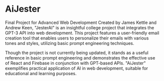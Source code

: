 # AiJester
Final Project for Advanced Web Development
Created by James Kettle and Andrew Keen, "JesterAI" is an insightful college project that integrates the GPT-3 API into web development. This project features a user-friendly email creation tool that enables users to personalize their emails with various tones and styles, utilizing basic prompt engineering techniques.

Though the project is not currently being updated, it stands as a useful reference in basic prompt engineering and demonstrates the effective use of React and Firebase in conjunction with GPT-based APIs. "AiJester" exemplifies practical application of AI in web development, suitable for educational and learning purposes.
